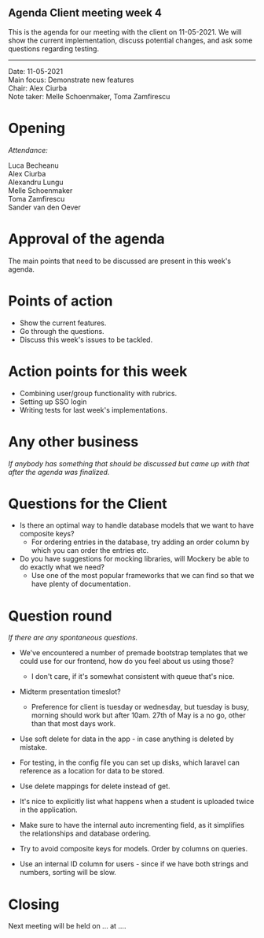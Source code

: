 ## Agenda Client meeting week 4

This is the agenda for our meeting with the client on 11-05-2021. We will show the current implementation, discuss potential changes, and ask some questions regarding testing. 

---

Date:           11-05-2021\
Main focus:     Demonstrate new features\
Chair:          Alex Ciurba\
Note taker:     Melle Schoenmaker, Toma Zamfirescu


# Opening
*Attendance:*

Luca Becheanu\
Alex Ciurba\
Alexandru Lungu\
Melle Schoenmaker\
Toma Zamfirescu\
Sander van den Oever

# Approval of the agenda

The main points that need to be discussed are present in this week's agenda.

# Points of action

- Show the current features.
- Go through the questions.
- Discuss this week's issues to be tackled.

# Action points for this week

- Combining user/group functionality with rubrics.
- Setting up SSO login
- Writing tests for last week's implementations.

# Any other business
*If anybody has something that should be discussed but came up with that after the agenda was finalized.*

# Questions for the Client

- Is there an optimal way to handle database models that we want to have composite keys?
    - For ordering entries in the database, try adding an order column by which you can order the entries etc.
- Do you have suggestions for mocking libraries, will Mockery be able to do exactly what we need?
    - Use one of the most popular frameworks that we can find so that we have plenty of documentation.

# Question round
*If there are any spontaneous questions.*

- We've encountered a number of premade bootstrap templates that we could use for our frontend, how do you feel about us using those?
  - I don't care, if it's somewhat consistent with queue that's nice.
    
- Midterm presentation timeslot?
    - Preference for client is tuesday or wednesday, but tuesday is busy, morning should work but after 10am. 27th of May is a no go, other than that most days work.
    
- Use soft delete for data in the app - in case anything is deleted by mistake.
- For testing, in the config file you can set up disks, which laravel can reference as a location for data to be stored.
- Use delete mappings for delete instead of get.
- It's nice to explicitly list what happens when a student is uploaded twice in the application.
- Make sure to have the internal auto incrementing field, as it simplifies the relationships and database ordering.
- Try to avoid composite keys for models. Order by columns on queries.
- Use an internal ID column for users - since if we have both strings and numbers, sorting will be slow.

# Closing

Next meeting will be held on ... at ....
